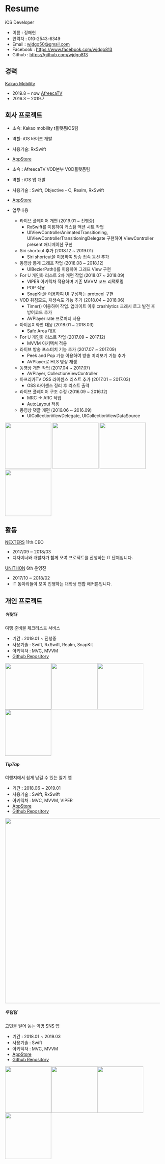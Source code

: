 

# Resume

iOS Developer

- 이름 : 정해현 
- 연락처 : 010-2543-6349
- Email : wjdgo50@gmail.com
- Facebook : https://www.facebook.com/wjdgo813
- Github : https://github.com/wjdgo813

## 경력
[Kakao Mobility](https://www.kakaomobility.com/)
- 2019.8 ~ now
[AfreecaTV](http://www.afreecatv.com/)
- 2016.3 ~ 2019.7

## 회사 프로젝트
- 소속: Kakao mobility t플랫폼iOS팀
- 역할: iOS 바이크 개발
- 사용기술: RxSwift
-  [AppStore](https://apps.apple.com/kr/app/%EC%B9%B4%EC%B9%B4%EC%98%A4-t/id981110422)


- 소속 : AfreecaTV VOD본부 VOD플랫폼팀 
- 역할 : iOS 앱 개발
- 사용기술 : Swift, Objective - C, Realm, RxSwift
-  [AppStore](https://itunes.apple.com/kr/app/%EC%95%84%ED%94%84%EB%A6%AC%EC%B9%B4tv-afreecatv-korean/id334185830?mt=8)

- 업무내용
  - 라이브 플레이어 개편 (2019.01 ~ 진행중) 
    - RxSwift를 이용하여 커스텀 액션 시트 작업
    - UIViewControllerAnimatedTransitioning, UIViewControllerTransitioningDelegate 구현하여 ViewController present 애니메이션 구현
  - Siri shortcut 추가 (2018.12 ~ 2019.01)
    - Siri shortcut을 이용하여 방송 접속 동선 추가
  - 동영상 통계 그래프 작업 (2018.08 ~ 2018.12)
    - UIBezierPath()를 이용하여 그래프 View 구현
  - For U 개인화 리스트 2차 개편 작업 (2018.07 ~ 2018.09)
    - VIPER 아키텍쳐 적용하며 기존 MVVM 코드 리팩토링
    - POP 적용
    - SnapKit을 이용하여 UI 구성하는 protocol 구현
  - VOD 취침모드, 재생속도 기능 추가 (2018.04 ~ 2018.06)
    - Timer() 이용하여 작업. 업데이트 이후 crashlytics 크래시 로그 발견 후 방어코드 추가
    - AVPlayer rate 프로퍼티 사용
  - 아이폰X 화면 대응 (2018.01 ~ 2018.03)
    - Safe Area 대응
  - For U 개인화 리스트 작업 (2017.09 ~ 2017.12)
    - MVVM 아키텍쳐 적용
  - 라이브 방송 포스터치 기능 추가 (2017.07 ~ 2017.09)
    - Peek and Pop 기능 이용하여 방송 미리보기 기능 추가
    - AVPlayer로 HLS 영상 재생
  - 동영상 개편 작업 (2017.04 ~ 2017.07)
    - AVPlayer, CollectionViewController
  - 아프리카TV OSS 라이센스 리스트 추가 (2017.01 ~ 2017.03)
    - OSS 라이센스 정리 후 리스트 출력
  - 라이브 플레이어 구조 수정 (2016.09 ~ 2016.12)
    - MRC -> ARC 작업
    - AutoLayout 적용
  - 동영상 댓글 개편 (2016.06 ~ 2016.09)
    - UICollectionViewDelegate, UICollectionViewDataSource

<img src="./devPicture/AfreecaTV/afreeca_1.jpeg" width="150"> <img src="./devPicture/AfreecaTV/afreeca_2.jpeg" width="150"> <img src="./devPicture/AfreecaTV/afreeca_3.jpeg" width="150"> <img src="./devPicture/AfreecaTV/afreeca_4.jpeg" width="150">

## 활동

[NEXTERS](https://www.facebook.com/Nexterspage/) 11th CEO

- 2017/09 ~ 2018/03
- 디자이너와 개발자가 함께 모여 프로젝트를 진행하는 IT 단체입니다.

[UNITHON](https://www.facebook.com/unithonWithU/) 6th 운영진

- 2017/10 ~ 2018/02
- IT 동아리들이 모여 진행하는 대학생 연합 해커톤입니다.


## 개인 프로젝트

##### 아맞다

여행 준비물 체크리스트 서비스

- 기간 : 2019.01 ~ 진행중 
- 사용기술 : Swift, RxSwift, Realm, SnapKit
- 아키텍쳐 : MVC, MVVM
- [Github Repository](https://github.com/Nexters/Amatda-iOS)

<img src="./devPicture/Amatda/Amatda_1.jpeg" width="150"><img src="./devPicture/Amatda/Amatda_2.jpeg" width="150"><img src="./devPicture/Amatda/Amatda_3.jpeg" width="150"><img src="./devPicture/Amatda/Amatda_4.jpeg" width="150">

##### TipTap

여행지에서 쉽게 남길 수 있는 일기 앱

- 기간 : 2018.06 ~ 2019.01
- 사용기술 : Swift, RxSwift
- 아키텍쳐 : MVC, MVVM, VIPER
- [AppStore](https://itunes.apple.com/kr/app/tiptap/id1439433799?mt=8)
- [Github Repository](https://github.com/wjdgo813/TipTap_iOS)

<img src="./devPicture/tiptap/tiptap.png" width="600">

##### 무덤덤

고민을 털어 놓는 익명 SNS 앱 

- 기간 : 2018.01 ~ 2019.03
- 사용기술 : Swift
- 아키텍쳐 : MVC, MVVM
- [AppStore](https://itunes.apple.com/kr/app/%EB%AC%B4%EB%8D%A4%EB%8D%A4-%EC%9D%B5%EB%AA%85-sns-moodumdum/id1380253516?mt=8)
- [Github Repository](https://github.com/wjdgo813/iOS-Moodumdum)

<img src="./devPicture/Moodumdum/Moodumdum_4.jpeg" width="150"><img src="./devPicture/Moodumdum/Moodumdum_3.jpeg" width="150"><img src="./devPicture/Moodumdum/Moodumdum_2.jpeg" width="150"><img src="./devPicture/Moodumdum/Moodumdum_1.jpeg" width="150">



